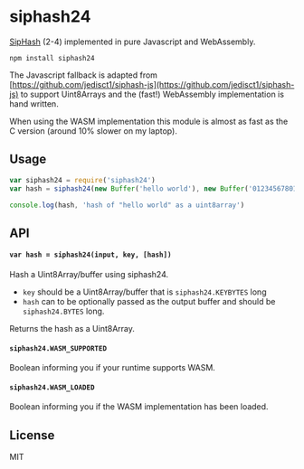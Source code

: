 # siphash24

[SipHash](https://en.wikipedia.org/wiki/SipHash) (2-4) implemented in pure Javascript and WebAssembly.

```
npm install siphash24
```

The Javascript fallback is adapted from [https://github.com/jedisct1/siphash-js](https://github.com/jedisct1/siphash-js) to support Uint8Arrays
and the (fast!) WebAssembly implementation is hand written.

When using the WASM implementation this module is almost as fast as the C version (around 10% slower on my laptop).

## Usage

``` js
var siphash24 = require('siphash24')
var hash = siphash24(new Buffer('hello world'), new Buffer('012345678012345678'))

console.log(hash, 'hash of "hello world" as a uint8array')
```

## API

#### `var hash = siphash24(input, key, [hash])`

Hash a Uint8Array/buffer using siphash24.

* `key` should be a Uint8Array/buffer that is `siphash24.KEYBYTES` long
* `hash` can to be optionally passed as the output buffer and should be `siphash24.BYTES` long.

Returns the hash as a Uint8Array.

#### `siphash24.WASM_SUPPORTED`

Boolean informing you if your runtime supports WASM.

#### `siphash24.WASM_LOADED`

Boolean informing you if the WASM implementation has been loaded.

## License

MIT
